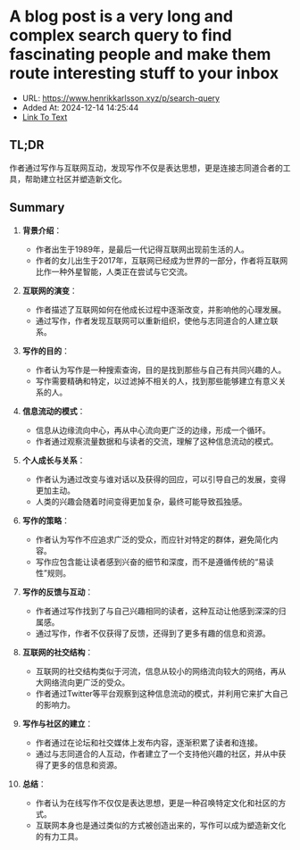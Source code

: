 # A blog post is a very long and complex search query to find fascinating people and make them route interesting stuff to your inbox
- URL: https://www.henrikkarlsson.xyz/p/search-query
- Added At: 2024-12-14 14:25:44
- [Link To Text](2024-12-14-a-blog-post-is-a-very-long-and-complex-search-query-to-find-fascinating-people-and-make-them-route-interesting-stuff-to-your-inbox_raw.md)

## TL;DR
作者通过写作与互联网互动，发现写作不仅是表达思想，更是连接志同道合者的工具，帮助建立社区并塑造新文化。

## Summary
1. **背景介绍**：
   - 作者出生于1989年，是最后一代记得互联网出现前生活的人。
   - 作者的女儿出生于2017年，互联网已经成为世界的一部分，作者将互联网比作一种外星智能，人类正在尝试与它交流。

2. **互联网的演变**：
   - 作者描述了互联网如何在他成长过程中逐渐改变，并影响他的心理发展。
   - 通过写作，作者发现互联网可以重新组织，使他与志同道合的人建立联系。

3. **写作的目的**：
   - 作者认为写作是一种搜索查询，目的是找到那些与自己有共同兴趣的人。
   - 写作需要精确和特定，以过滤掉不相关的人，找到那些能够建立有意义关系的人。

4. **信息流动的模式**：
   - 信息从边缘流向中心，再从中心流向更广泛的边缘，形成一个循环。
   - 作者通过观察流量数据和与读者的交流，理解了这种信息流动的模式。

5. **个人成长与关系**：
   - 作者认为通过改变与谁对话以及获得的回应，可以引导自己的发展，变得更加主动。
   - 人类的兴趣会随着时间变得更加复杂，最终可能导致孤独感。

6. **写作的策略**：
   - 作者认为写作不应追求广泛的受众，而应针对特定的群体，避免简化内容。
   - 写作应包含能让读者感到兴奋的细节和深度，而不是遵循传统的“易读性”规则。

7. **写作的反馈与互动**：
   - 作者通过写作找到了与自己兴趣相同的读者，这种互动让他感到深深的归属感。
   - 通过写作，作者不仅获得了反馈，还得到了更多有趣的信息和资源。

8. **互联网的社交结构**：
   - 互联网的社交结构类似于河流，信息从较小的网络流向较大的网络，再从大网络流向更广泛的受众。
   - 作者通过Twitter等平台观察到这种信息流动的模式，并利用它来扩大自己的影响力。

9. **写作与社区的建立**：
   - 作者通过在论坛和社交媒体上发布内容，逐渐积累了读者和连接。
   - 通过与志同道合的人互动，作者建立了一个支持他兴趣的社区，并从中获得了更多的信息和资源。

10. **总结**：
    - 作者认为在线写作不仅仅是表达思想，更是一种召唤特定文化和社区的方式。
    - 互联网本身也是通过类似的方式被创造出来的，写作可以成为塑造新文化的有力工具。
